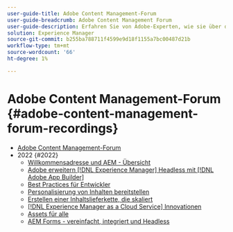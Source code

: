 ```yaml
---
user-guide-title: Adobe Content Management-Forum
user-guide-breadcrumb: Adobe Content Management Forum
user-guide-description: Erfahren Sie von Adobe-Experten, wie sie über den aktuellen und künftigen Stand der Content-Management-Strategie, Lieferziele, Herausforderungen und technische Anforderungen diskutieren.
solution: Experience Manager
source-git-commit: b255ba788711f4599e9d18f1155a7bc00487d21b
workflow-type: tm+mt
source-wordcount: '66'
ht-degree: 1%

---
```



# Adobe Content Management-Forum {#adobe-content-management-forum-recordings}

+ [Adobe Content Management-Forum](overview.md)
+ 2022 {#2022}
   + [Willkommensadresse und AEM - Übersicht](2022/welcome.md)
   + [Adobe erweitern [!DNL Experience Manager] Headless mit [!DNL Adobe App Builder]](2022/headless.md)
   + [Best Practices für Entwickler](2022/developer-best-practices.md)
   + [Personalisierung von Inhalten bereitstellen](2022/personalization.md)
   + [Erstellen einer Inhaltslieferkette, die skaliert](2022/supply-chain.md)
   + [[!DNL Experience Manager as a Cloud Service] Innovationen](2022/innovations.md)
   + [Assets für alle](2022/assets-for-all.md)
   + [AEM Forms - vereinfacht, integriert und Headless](2022/forms-headless.md)